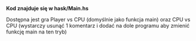 __Kod znajduje się w hask/Main.hs__

Dostępna jest gra Player vs CPU (domyślnie jako funkcja main) oraz CPU vs CPU (wystarczy usunąć 1 komentarz i dodać na dole programu aby zmienić funkcję main na ten tryb)
